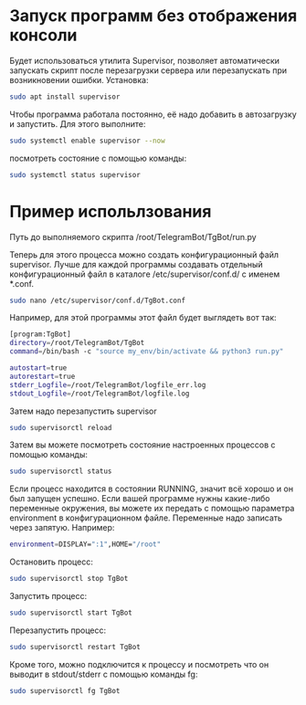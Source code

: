 # Запуск программ без отображения консоли

Будет использоваться утилита Supervisor, позволяет автоматически запускать скрипт после перезагрузки сервера или перезапускать при возникновении ошибки. 
Установка:
```bash
sudo apt install supervisor
```
Чтобы программа работала постоянно, её надо добавить в автозагрузку и запустить. Для этого выполните:
```bash
sudo systemctl enable supervisor --now
```
посмотреть состояние с помощью команды:
```bash
sudo systemctl status supervisor
```
# Пример испольлзования
Путь до выполняемого скрипта /root/TelegramBot/TgBot/run.py

Теперь для этого процесса можно создать конфигурационный файл supervisor. Лучше для каждой программы создавать отдельный конфигурационный файл в каталоге /etc/supervisor/conf.d/ с именем *.conf. 
```bash
sudo nano /etc/supervisor/conf.d/TgBot.conf
```
Например, для этой программы этот файл будет выглядеть вот так:
```bash
[program:TgBot]
directory=/root/TelegramBot/TgBot
command=/bin/bash -c "source my_env/bin/activate && python3 run.py"

autostart=true
autorestart=true
stderr_Logfile=/root/TelegramBot/logfile_err.log
stdout_Logfile=/root/TelegramBot/logfile.log
```
Затем надо перезапустить supervisor
```bash
sudo supervisorctl reload
```
Затем вы можете посмотреть состояние настроенных процессов с помощью команды:
```bash
sudo supervisorctl status
```
Если процесс находится в состоянии RUNNING, значит всё хорошо и он был запущен успешно.
Если вашей программе нужны какие-либо переменные окружения, вы можете их передать с помощью параметра environment в конфигурационном файле. Переменные надо записать через запятую. Например:
```bash
environment=DISPLAY=":1",HOME="/root"
```
Остановить процесс:
```bash
sudo supervisorctl stop TgBot
```
Запустить процесс:
```bash
sudo supervisorctl start TgBot
```
Перезапустить процесс:
```bash
sudo supervisorctl restart TgBot
```
Кроме того, можно подключится к процессу и посмотреть что он выводит в stdout/stderr с помощью команды fg:
```bash
sudo supervisorctl fg TgBot
```
